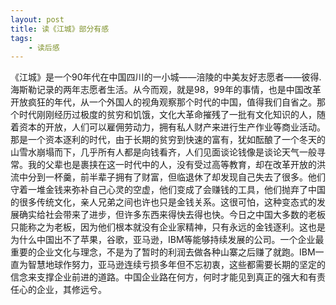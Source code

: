 ```yaml
---
layout: post
title: 读《江城》部分有感
tags:
    - 读后感
---
```



  《江城》是一个90年代在中国四川的一小城——涪陵的中美友好志愿者——彼得.海斯勒记录的两年志愿者生活。从今而观，就是98，99年的事情，也是中国改革开放疯狂的年代，从一个外国人的视角观察那个时代的中国，值得我们自省之。那个时代刚刚经历过极度的贫穷和饥饿，文化大革命摧残了一批有文化知识的人，随着资本的开放，人们可以雇佣劳动力，拥有私人财产来进行生产作业等商业活动。那是一个资本逐利的时代，由于长期的贫穷到快速的富有，犹如酝酿了一个冬天的山雪水崩塌而下，几乎所有人都是向钱看齐，人们见面谈论钱像是谈论天气一般寻常。我的父辈也是裹挟在这一时代中的人，没有受过高等教育，却在改革开放的洪流中分到一杯羹，前半辈子拥有了财富，但临退休了却发现自己失去了很多。他们守着一堆金钱来弥补自己心灵的空虚，他们变成了会赚钱的工具，他们抛弃了中国的很多传统文化，亲人兄弟之间也许也只是金钱关系。这很可怕，这种变态式的发展确实给社会带来了进步，但许多东西来得快去得也快。今日之中国大多数的老板只能称之为老板，因为他们根本就没有企业家精神，只有永远的金钱逐利。这也是为什么中国出不了苹果，谷歌，亚马逊，IBM等能够持续发展的公司。一个企业最重要的企业文化与理念，不是为了暂时的利润去做各种山寨之后赚了就跑。IBM一直为智慧地球作努力，亚马逊连续亏损多年但不忘初衷，这些都需要长期的坚定的信念来支撑企业前进的道路。中国企业路在何方，何时才能见到真正的强大和有责任心的企业，其修远兮。


